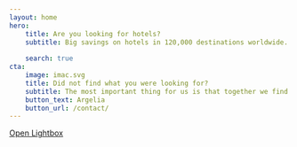 ```yaml
---
layout: home
hero:
    title: Are you looking for hotels?  
    subtitle: Big savings on hotels in 120,000 destinations worldwide. Browse hotel reviews and find the guaranteed best price on hotels for all budgets. 
  
    search: true
cta:
    image: imac.svg
    title: Did not find what you were looking for?
    subtitle: The most important thing for us is that together we find a solution, give us more information than you are looking for. 
    button_text: Argelia  
    button_url: /contact/
---
```


<div uk-lightbox>
    <a class="uk-button uk-button-default" href="images/photo.jpg">Open Lightbox</a>
</div>
